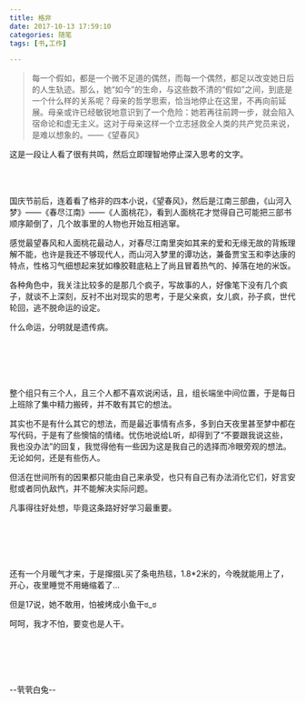 ```yaml
---
title: 格非
date: 2017-10-13 17:59:10
categories: 随笔
tags: [书,工作]

---
```

> 每一个假如，都是一个微不足道的偶然，而每一个偶然，都足以改变她日后的人生轨迹。那么，她“如今”的生命，与这些数不清的“假如”之间，到底是一个什么样的关系呢？母亲的哲学思索，恰当地停止在这里，不再向前延展。母亲或许已经敏锐地意识到了一个危险：她若再往前跨一步，就会陷入宿命论和虚无主义。这对于母亲这样一个立志拯救全人类的共产党员来说，是难以想象的。——《望春风》

这是一段让人看了很有共鸣，然后立即理智地停止深入思考的文字。

<br /><br />

国庆节前后，连着看了格非的四本小说，《望春风》，然后是江南三部曲，《山河入梦》——《春尽江南》——《人面桃花》，看到人面桃花才觉得自己可能把三部书顺序颠倒了，几个故事里的人物也开始互相逃窜。

感觉最望春风和人面桃花最动人，对春尽江南里突如其来的爱和无缘无故的背叛理解不能，也许是我还不够现代人，而山河入梦里的谭功达，兼备贾宝玉和李达康的特点，性格习气细想起来犹如橡胶鞋底粘上了尚且冒着热气的、掉落在地的米饭。

各种角色中，我关注比较多的是那几个疯子，写故事的人，好像笔下没有几个疯子，就谈不上深刻，反衬不出对现实的思考，于是父亲疯，女儿疯，孙子疯，世代轮回，逃不脱命运的设定。

什么命运，分明就是遗传病。

<br /><br />

<br /><br />整个组只有三个人，且三个人都不喜欢说闲话，且，组长端坐中间位置，于是每日上班除了集中精力搬砖，并不敢有其它的想法。

其实也不是有什么其它的想法，而是最近事情有点多，多到白天夜里甚至梦中都在写代码，于是有了些懊恼的情绪。忧伤地说给L听，却得到了“不要跟我说这些，我也没办法”的回复，我觉得他有一些因为这是我自己的选择而冷眼旁观的想法。无论如何，还是有些伤人。

但活在世间所有的因果都只能由自己来承受，也只有自己有办法消化它们，好言安慰或者同仇敌忾，并不能解决实际问题。

凡事得往好处想，毕竟这条路好好学习最重要。

<br /><br />

<br /><br />还有一个月暖气才来，于是撺掇L买了条电热毯，1.8*2米的，今晚就能用上了，开心，夜里睡觉不用蜷缩着了...

但是17说，她不敢用，怕被烤成小鱼干ಠ_ಠ

呵呵，我才不怕，要变也是人干。

<br /><br />

<br /><br />--茕茕白兔--<br /><br />